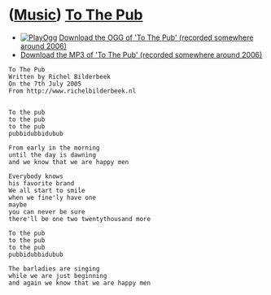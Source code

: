 # ([Music](Music.htm)) [To The Pub](SongToThePub.htm)

 * [![PlayOgg](http://static.fsf.org/playogg/Play_ogg_80x15.png "I support PlayOgg!")](http://playogg.org) [Download the OGG of 'To The Pub' (recorded somewhere around 2006)](http://www.richelbilderbeek.nl/CD05_20ToThePub.ogg)
 * [Download the MP3 of 'To The Pub' (recorded somewhere around 2006)](http://www.richelbilderbeek.nl/CD05_20ToThePub.mp3)


```
To The Pub
Written by Richel Bilderbeek
On the 7th July 2005
From http://www.richelbilderbeek.nl


To the pub
to the pub
to the pub 
pubbidubbidubub

From early in the morning
until the day is dawning
and we know that we are happy men

Everybody knows 
his favorite brand
We all start to smile
when we fine'ly have one
maybe
you can never be sure
there'll be one two twentythousand more

To the pub
to the pub
to the pub 
pubbidubbidubub

The barladies are singing
while we are just beginning
and again we know that we are happy men
```
